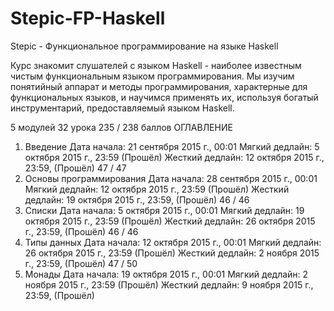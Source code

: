 # Stepic-FP-Haskell
Stepic - Функциональное программирование на языке Haskell

Курс знакомит слушателей с языком Haskell - наиболее известным чистым функциональным языком программирования. Мы изучим понятийный аппарат и методы программирования, характерные для функциональных языков, и научимся применять их, используя богатый инструментарий, предоставляемый языком Haskell.


5 модулей 32 урока 235 / 238 баллов
 ОГЛАВЛЕНИЕ
1. Введение
Дата начала: 21 сентября 2015 г., 00:01
Мягкий дедлайн: 5 октября 2015 г., 23:59 (Прошёл)
Жесткий дедлайн: 12 октября 2015 г., 23:59, (Прошёл)
47 / 47
2. Основы программирования
Дата начала: 28 сентября 2015 г., 00:01
Мягкий дедлайн: 12 октября 2015 г., 23:59 (Прошёл)
Жесткий дедлайн: 19 октября 2015 г., 23:59, (Прошёл)
46 / 46
3. Списки
Дата начала: 5 октября 2015 г., 00:01
Мягкий дедлайн: 19 октября 2015 г., 23:59 (Прошёл)
Жесткий дедлайн: 26 октября 2015 г., 23:59, (Прошёл)
46 / 46
4. Типы данных
Дата начала: 12 октября 2015 г., 00:01
Мягкий дедлайн: 26 октября 2015 г., 23:59 (Прошёл)
Жесткий дедлайн: 2 ноября 2015 г., 23:59, (Прошёл)
47 / 50
5. Монады
Дата начала: 19 октября 2015 г., 00:01
Мягкий дедлайн: 2 ноября 2015 г., 23:59 (Прошёл)
Жесткий дедлайн: 9 ноября 2015 г., 23:59, (Прошёл)